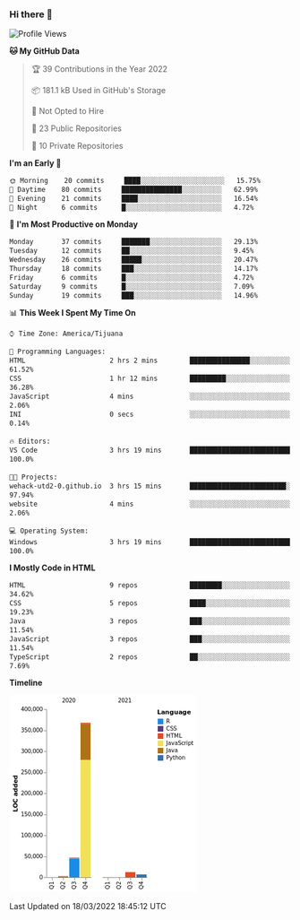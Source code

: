 ### Hi there 👋

<!--START_SECTION:waka-->
![Profile Views](http://img.shields.io/badge/Profile%20Views-0-blue)

**🐱 My GitHub Data** 

> 🏆 39 Contributions in the Year 2022
 > 
> 📦 181.1 kB Used in GitHub's Storage 
 > 
> 🚫 Not Opted to Hire
 > 
> 📜 23 Public Repositories 
 > 
> 🔑 10 Private Repositories  
 > 
**I'm an Early 🐤** 

```text
🌞 Morning    20 commits     ████░░░░░░░░░░░░░░░░░░░░░   15.75% 
🌆 Daytime    80 commits     ███████████████░░░░░░░░░░   62.99% 
🌃 Evening    21 commits     ████░░░░░░░░░░░░░░░░░░░░░   16.54% 
🌙 Night      6 commits      █░░░░░░░░░░░░░░░░░░░░░░░░   4.72%

```
📅 **I'm Most Productive on Monday** 

```text
Monday       37 commits     ███████░░░░░░░░░░░░░░░░░░   29.13% 
Tuesday      12 commits     ██░░░░░░░░░░░░░░░░░░░░░░░   9.45% 
Wednesday    26 commits     █████░░░░░░░░░░░░░░░░░░░░   20.47% 
Thursday     18 commits     ███░░░░░░░░░░░░░░░░░░░░░░   14.17% 
Friday       6 commits      █░░░░░░░░░░░░░░░░░░░░░░░░   4.72% 
Saturday     9 commits      █░░░░░░░░░░░░░░░░░░░░░░░░   7.09% 
Sunday       19 commits     ███░░░░░░░░░░░░░░░░░░░░░░   14.96%

```


📊 **This Week I Spent My Time On** 

```text
⌚︎ Time Zone: America/Tijuana

💬 Programming Languages: 
HTML                     2 hrs 2 mins        ███████████████░░░░░░░░░░   61.52% 
CSS                      1 hr 12 mins        █████████░░░░░░░░░░░░░░░░   36.28% 
JavaScript               4 mins              ░░░░░░░░░░░░░░░░░░░░░░░░░   2.06% 
INI                      0 secs              ░░░░░░░░░░░░░░░░░░░░░░░░░   0.14%

🔥 Editors: 
VS Code                  3 hrs 19 mins       █████████████████████████   100.0%

🐱‍💻 Projects: 
wehack-utd2-0.github.io  3 hrs 15 mins       ████████████████████████░   97.94% 
website                  4 mins              ░░░░░░░░░░░░░░░░░░░░░░░░░   2.06%

💻 Operating System: 
Windows                  3 hrs 19 mins       █████████████████████████   100.0%

```

**I Mostly Code in HTML** 

```text
HTML                     9 repos             ████████░░░░░░░░░░░░░░░░░   34.62% 
CSS                      5 repos             ████░░░░░░░░░░░░░░░░░░░░░   19.23% 
Java                     3 repos             ███░░░░░░░░░░░░░░░░░░░░░░   11.54% 
JavaScript               3 repos             ███░░░░░░░░░░░░░░░░░░░░░░   11.54% 
TypeScript               2 repos             ██░░░░░░░░░░░░░░░░░░░░░░░   7.69%

```


**Timeline**

![Chart not found](https://raw.githubusercontent.com/Aarushi-Pandey/Aarushi-Pandey/main/charts/bar_graph.png) 


 Last Updated on 18/03/2022 18:45:12 UTC
<!--END_SECTION:waka-->
